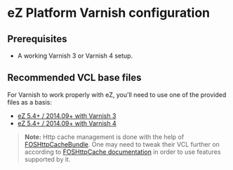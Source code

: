 eZ Platform Varnish configuration
=================================

Prerequisites
-------------
* A working Varnish 3 or Varnish 4 setup.

Recommended VCL base files
--------------------------
For Varnish to work properly with eZ, you'll need to use one of the provided files as a basis:

* [eZ 5.4+ / 2014.09+ with Varnish 3](vcl/varnish3.vcl)
* [eZ 5.4+ / 2014.09+ with Varnish 4](vcl/varnish4.vcl)

> **Note:** Http cache management is done with the help of [FOSHttpCacheBundle](http://foshttpcachebundle.readthedocs.org/).
  One may need to tweak their VCL further on according to [FOSHttpCache documentation](http://foshttpcache.readthedocs.org/en/latest/varnish-configuration.html)
  in order to use features supported by it.
